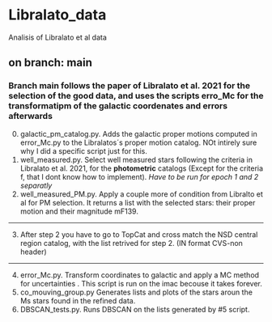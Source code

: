 # Libralato_data
Analisis of Libralato et al data
## on branch: main
### Branch main follows the paper of Libralato et al. 2021 for the selection of the good data, and uses the scripts erro_Mc for the transformatipm of the galactic coordenates and errors afterwards
0. galactic_pm_catalog.py. Adds the galactic proper motions computed in error_Mc.py to the Libralatos´s proper motion catalog. NOt intirely sure why I did a specific script just for this.
1. well_measured.py. Select well measured stars following the criteria in Libralato et al. 2021, for the **photometric** catalogs (Except for the criteria f, that I dont know how to implement). *Have to be run for epoch 1 and 2 separatly*
2. well_measured_PM.py. Apply a couple more of condition from Libralto et al for PM selection. It returns a list with the selected stars: their proper motion and their magnitude mF139.
___
3. After step 2 you have to go to TopCat and cross match the NSD central region catalog, with the list retrived for step 2. (IN format CVS-non header)
___
4. error_Mc.py. Transform coordinates to galactic and apply a MC method for uncertainties . This script is run on the imac becouse it takes forever. 
5. co_mouving_group.py Generates lists and plots of the stars aroun the Ms stars found in the refined data. 
6. DBSCAN_tests.py. Runs DBSCAN on the lists generated by #5 script.
